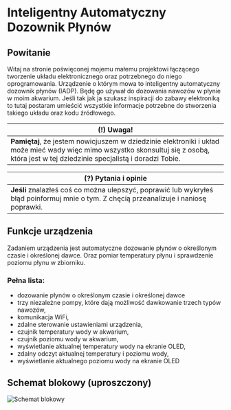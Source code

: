# Inteligentny Automatyczny Dozownik Płynów
## Powitanie

Witaj na stronie poświęconej mojemu małemu projektowi łączącego tworzenie układu elektronicznego oraz potrzebnego do niego oprogramowania. Urządzenie o którym mowa to inteligentny automatyczny dozownik płynów (IADP). Będę go używał do dozowania nawozów w płynie w moim akwarium. Jeśli tak jak ja szukasz inspiracji do zabawy elektroniką to tutaj postaram umieścić wszystkie informacje potrzebne do stworzenia takiego układu oraz kodu źródłowego.


(!) Uwaga! |
--- |
**Pamiętaj**, że jestem nowicjuszem w dziedzinie elektroniki i układ może mieć wady więc mimo wszystko skonsultuj się z osobą, która jest w tej dziedzinie specjalistą i doradzi Tobie. |


(?) Pytania i opinie|
--- |
**Jeśli** znalazłeś coś co można ulepszyć, poprawić lub wykryłeś błąd poinformuj mnie o tym. Z chęcią przeanalizuje i naniosę poprawki. |

## Funkcje urządzenia
Zadaniem urządzenia jest automatyczne dozowanie płynów o określonym czasie i określonej dawce. Oraz pomiar temperatury płynu i sprawdzenie poziomu płynu w zbiorniku.

### Pełna lista:
* dozowanie płynów o określonym czasie i określonej dawce
* trzy niezależne pompy, które dają możliwość dawkowanie trzech typów nawozów,
* komunikacja WiFi,
* zdalne sterowanie ustawieniami urządzenia,
* czujnik temperatury wody w akwarium,
* czujnik poziomu wody w akwarium,
* wyświetlanie aktualnej temperatury wody na ekranie OLED,
* zdalny odczyt aktualnej temperatury i poziomu wody,
* wyświetlanie aktualnego poziomu wody na ekranie OLED

## Schemat blokowy (uproszczony) 
![Schemat blokowy](https://salamonrafal.github.io/iadp-code/iadp-blokowy%20(2).png)

